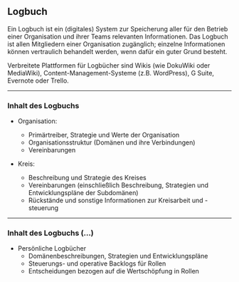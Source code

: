 ## Logbuch

Ein Logbuch ist ein (digitales) System zur Speicherung aller für den Betrieb einer Organisation und ihrer Teams relevanten Informationen. Das Logbuch ist allen Mitgliedern einer Organisation zugänglich; einzelne Informationen können vertraulich behandelt werden, wenn dafür ein guter Grund besteht.

Verbreitete Plattformen für Logbücher sind Wikis (wie DokuWiki oder MediaWiki), Content-Management-Systeme (z.B. WordPress), G Suite, Evernote oder Trello.

* * *

### Inhalt des Logbuchs

- Organisation:
    
    - Primärtreiber, Strategie und Werte der Organisation
    - Organisationsstruktur (Domänen und ihre Verbindungen)
    - Vereinbarungen 

- Kreis:
    
    - Beschreibung und Strategie des Kreises
    - Vereinbarungen (einschließlich Beschreibung, Strategien und Entwicklungspläne der Subdomänen)
    - Rückstände und sonstige Informationen zur Kreisarbeit und -steuerung

* * *

### Inhalt des Logbuchs (…)

- Persönliche Logbücher 
    - Domänenbeschreibungen, Strategien und Entwicklungspläne
    - Steuerungs- und operative Backlogs für Rollen
    - Entscheidungen bezogen auf die Wertschöpfung in Rollen